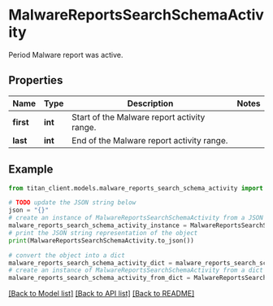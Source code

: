 # MalwareReportsSearchSchemaActivity

Period Malware report was active.

## Properties

Name | Type | Description | Notes
------------ | ------------- | ------------- | -------------
**first** | **int** | Start of the Malware report activity range. | 
**last** | **int** | End of the Malware report activity range. | 

## Example

```python
from titan_client.models.malware_reports_search_schema_activity import MalwareReportsSearchSchemaActivity

# TODO update the JSON string below
json = "{}"
# create an instance of MalwareReportsSearchSchemaActivity from a JSON string
malware_reports_search_schema_activity_instance = MalwareReportsSearchSchemaActivity.from_json(json)
# print the JSON string representation of the object
print(MalwareReportsSearchSchemaActivity.to_json())

# convert the object into a dict
malware_reports_search_schema_activity_dict = malware_reports_search_schema_activity_instance.to_dict()
# create an instance of MalwareReportsSearchSchemaActivity from a dict
malware_reports_search_schema_activity_from_dict = MalwareReportsSearchSchemaActivity.from_dict(malware_reports_search_schema_activity_dict)
```
[[Back to Model list]](../README.md#documentation-for-models) [[Back to API list]](../README.md#documentation-for-api-endpoints) [[Back to README]](../README.md)


